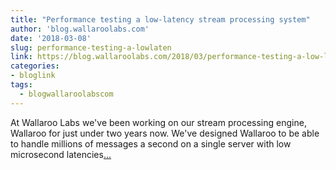 ```yaml
---
title: "Performance testing a low-latency stream processing system"
author: 'blog.wallaroolabs.com'
date: '2018-03-08'
slug: performance-testing-a-lowlaten
link: https://blog.wallaroolabs.com/2018/03/performance-testing-a-low-latency-stream-processing-system/
categories:
- bloglink
tags:
  - blogwallaroolabscom
---
```


At Wallaroo Labs we've been working on our stream processing engine, Wallaroo for just under two years now. We've designed Wallaroo to be able to handle millions of messages a second on a single server with low microsecond latencies[... <i class="fas fa-external-link-alt"></i>](https://blog.wallaroolabs.com/2018/03/performance-testing-a-low-latency-stream-processing-system/)

